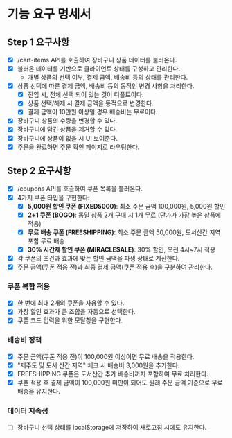 # 기능 요구 명세서

## Step 1 요구사항

- [x] /cart-items API를 호출하여 장바구니 상품 데이터를 불러온다.
- [x] 불러온 데이터를 기반으로 클라이언트 상태를 구성하고 관리한다.
  - 개별 상품의 선택 여부, 결제 금액, 배송비 등의 상태를 관리한다.
- [x] 상품 선택에 따른 결제 금액, 배송비 등의 동적인 변경 사항을 처리한다.
  - [x] 진입 시, 전체 선택 되어 있는 것이 디폴트이다.
  - [x] 상품 선택/해제 시 결제 금액을 동적으로 변경한다.
  - [x] 결제 금액이 10만원 이상일 경우 배송비는 무료이다.
- [x] 장바구니 상품의 수량을 변경할 수 있다.
- [x] 장바구니에 담긴 상품을 제거할 수 있다.
- [x] 장바구니에 상품이 없을 시 UI 보여준다.
- [x] 주문을 완료하면 주문 확인 페이지로 라우팅한다.

## Step 2 요구사항

- [x] /coupons API를 호출하여 쿠폰 목록을 불러온다.
- [x] 4가지 쿠폰 타입을 구현한다:
  - [x] **5,000원 할인 쿠폰 (FIXED5000)**: 최소 주문 금액 100,000원, 5,000원 할인
  - [x] **2+1 쿠폰 (BOGO)**: 동일 상품 2개 구매 시 1개 무료 (단가가 가장 높은 상품에 적용)
  - [x] **무료 배송 쿠폰 (FREESHIPPING)**: 최소 주문 금액 50,000원, 도서산간 지역 포함 무료 배송
  - [x] **30% 시간제 할인 쿠폰 (MIRACLESALE)**: 30% 할인, 오전 4시~7시 적용
- [x] 각 쿠폰의 조건과 효과에 맞는 할인 금액을 파생 상태로 계산한다.
- [x] 주문 금액(쿠폰 적용 전)과 최종 결제 금액(쿠폰 적용 후)을 구분하여 관리한다.

### 쿠폰 복합 적용

- [x] 한 번에 최대 2개의 쿠폰을 사용할 수 있다.
- [x] 가장 할인 효과가 큰 조합을 자동으로 선택한다.
- [x] 쿠폰 코드 입력을 위한 모달창을 구현한다.

### 배송비 정책

- [x] 주문 금액(쿠폰 적용 전)이 100,000원 이상이면 무료 배송을 적용한다.
- [x] "제주도 및 도서 산간 지역" 체크 시 배송비 3,000원을 추가한다.
- [x] FREESHIPPING 쿠폰은 도서산간 추가 배송비까지 포함하여 무료 처리한다.
- [x] 쿠폰 적용 후 결제 금액이 100,000원 미만이 되어도 원래 주문 금액 기준으로 무료 배송을 유지한다.

### 데이터 지속성

- [ ] 장바구니 선택 상태를 localStorage에 저장하여 새로고침 시에도 유지한다.
